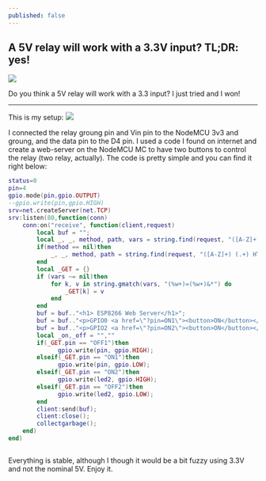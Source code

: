 ```yaml
---
published: false
---
```

## A 5V relay will work with a 3.3V input? TL;DR: yes!

![]({{site.baseurl}}/images/relay.gif)

Do you think a 5V relay will work with a 3.3 input? I just tried and I won!


---

This is my setup:
![]({{site.baseurl}}/images/relayfr.png)

I connected the relay groung pin and Vin pin to the NodeMCU 3v3 and groung, and the data pin to the D4 pin.
I used a code I found on internet and create a web-server on the NodeMCU MC to have two buttons to control the relay (two relay, actually).
The code is pretty simple and you can find it right below:


```Lua
status=0
pin=4
gpio.mode(pin,gpio.OUTPUT)
--gpio.write(pin,gpio.HIGH)
srv=net.createServer(net.TCP)
srv:listen(80,function(conn)
    conn:on("receive", function(client,request)
        local buf = "";
        local _, _, method, path, vars = string.find(request, "([A-Z]+) (.+)?(.+) HTTP");
        if(method == nil)then
            _, _, method, path = string.find(request, "([A-Z]+) (.+) HTTP");
        end
        local _GET = {}
        if (vars ~= nil)then
            for k, v in string.gmatch(vars, "(%w+)=(%w+)&*") do
                _GET[k] = v
            end
        end
        buf = buf.."<h1> ESP8266 Web Server</h1>";
        buf = buf.."<p>GPIO0 <a href=\"?pin=ON1\"><button>ON</button></a>&nbsp;<a href=\"?pin=OFF1\"><button>OFF</button></a></p>";
        buf = buf.."<p>GPIO2 <a href=\"?pin=ON2\"><button>ON</button></a>&nbsp;<a href=\"?pin=OFF2\"><button>OFF</button></a></p>";
        local _on,_off = "",""
        if(_GET.pin == "OFF1")then
              gpio.write(pin, gpio.HIGH);
        elseif(_GET.pin == "ON1")then
              gpio.write(pin, gpio.LOW);
        elseif(_GET.pin == "ON2")then
              gpio.write(led2, gpio.HIGH);
        elseif(_GET.pin == "OFF2")then
              gpio.write(led2, gpio.LOW);
        end
        client:send(buf);
        client:close();
        collectgarbage();
    end)
end)



```


Everything is stable, although I though it would be a bit fuzzy using 3.3V and not the nominal 5V.
Enjoy it.

